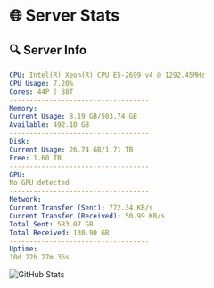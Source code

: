 # 🌐 Server Stats
## 🔍 Server Info
```yaml
CPU: Intel(R) Xeon(R) CPU E5-2699 v4 @ 1292.45MHz
CPU Usage: 7.20%
Cores: 44P | 88T
-----------------------------------
Memory:
Current Usage: 8.19 GB/503.74 GB
Available: 492.10 GB
-----------------------------------
Disk:
Current Usage: 26.74 GB/1.71 TB
Free: 1.60 TB
-----------------------------------
GPU:
No GPU detected
-----------------------------------
Network:
Current Transfer (Sent): 772.34 KB/s
Current Transfer (Received): 50.99 KB/s
Total Sent: 583.07 GB
Total Received: 130.90 GB
-----------------------------------
Uptime:
10d 22h 27m 36s
```
![GitHub Stats](https://img.shields.io/badge/Updated-2025-04-30_15:36:24-blue)
